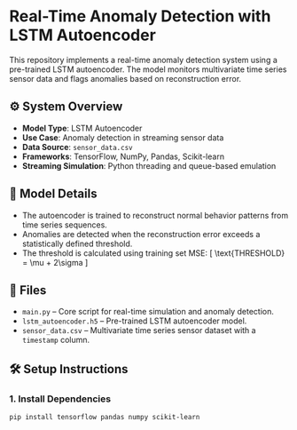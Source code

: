 # Real-Time Anomaly Detection with LSTM Autoencoder

This repository implements a real-time anomaly detection system using a pre-trained LSTM autoencoder. The model monitors multivariate time series sensor data and flags anomalies based on reconstruction error.

## ⚙️ System Overview

- **Model Type**: LSTM Autoencoder
- **Use Case**: Anomaly detection in streaming sensor data
- **Data Source**: `sensor_data.csv`
- **Frameworks**: TensorFlow, NumPy, Pandas, Scikit-learn
- **Streaming Simulation**: Python threading and queue-based emulation

## 🧠 Model Details

- The autoencoder is trained to reconstruct normal behavior patterns from time series sequences.
- Anomalies are detected when the reconstruction error exceeds a statistically defined threshold.
- The threshold is calculated using training set MSE:
  \[
  \text{THRESHOLD} = \mu + 2\sigma
  \]

## 📁 Files

- `main.py` – Core script for real-time simulation and anomaly detection.
- `lstm_autoencoder.h5` – Pre-trained LSTM autoencoder model.
- `sensor_data.csv` – Multivariate time series sensor dataset with a `timestamp` column.

## 🛠️ Setup Instructions

### 1. Install Dependencies

```bash
pip install tensorflow pandas numpy scikit-learn
